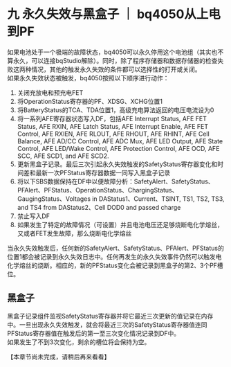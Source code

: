 # 九 永久失效与黑盒子 ｜ bq4050从上电到PF
如果电池处于一个极端的故障状态，bq4050可以永久停用这个电池组（其实也不算永久，可以连接bqStudio解除）。同时，除了程序存储器和数据存储器的检查失败这两种情况，其他的触发永久失效的条件都可以选择性的打开或关闭。  
如果永久失效状态被触发，bq4050按照以下顺序进行动作：  
1. 关闭充放电和预充电FET  
2. 将OperationStatus寄存器的PF、XDSG、XCHG位置1  
3. 将BatteryStatus的TCA、TDA位置1，高级充电算法返回的电压电流设为0  
4. 将一系列AFE寄存器状态写入DF，包括AFE Interrupt Status, AFE FET Status, AFE RXIN, AFE Latch Status, AFE Interrupt Enable, AFE FET Control, AFE RXIEN, AFE RLOUT, AFE RHOUT, AFE RHINT, AFE Cell Balance, AFE AD/CC Control, AFE ADC Mux, AFE LED Output, AFE State Control, AFE LED/Wake Control, AFE Protection Control, AFE OCD, AFE SCC, AFE SCD1, and AFE SCD2.  
5. 更新黑盒子记录。最后三次引起永久失效触发的SafetyStatus寄存器变化和时间差和最新一次PFStatus寄存器数据一同写入黑盒子记录  
6. 将以下SBS数据保持在DF中以便故障分析：SafetyAlert、SafetyStatus、PFAlert、PFStatus、OperationStatus、ChargingStatus、GaugingStatus、Voltages in DAStatus1、Current、TSINT, TS1, TS2, TS3, and TS4 from DAStatus2、Cell DOD0 and passed charge  
7. 禁止写入DF  
8. 如果发生了特定的故障情况（可设置）并且电池电压还足够烧断电化学熔丝，又或者FET发生故障，那么烧断电化学熔丝  
  
当永久失效触发后，任何新的SafetyAlert、SafetyStatus、PFAlert、PFStatus的位置1都会被记录到永久失效日志中。任何再发生的永久失效事件仍然可以触发电化学熔丝的烧断。相应的，新的PFStatus变化会被记录到黑盒子的第2、3个PF槽位。  
  
## 黑盒子
黑盒子记录组件监视SafetyStatus寄存器并将它最近三次更新的值记录在内存中。一旦出现永久失效触发，就会将最近三次的SafetyStatus寄存器值连同PFStatus寄存器值在触发后的第一至三次变化情况记录到DF中。  
如果发生了不到3次变化，剩余的槽位将会保持为空。  

【本章节尚未完成，请稍后再来看看】  
